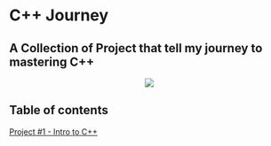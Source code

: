 # C++ Journey
## A Collection of Project that tell my journey to mastering C++

<p align="center">
<img src="https://img.shields.io/badge/Last%20Updated%20On-07%2F25%2F18-brightgreen.svg" />

## Table of contents
[Project #1 - Intro to C++](https://github.com/CircuitAppStudios/CPP-Journey/tree/master/Project%20One)
